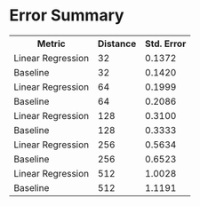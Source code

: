 Error Summary
==
<table>
<tr>
    <th>Metric</th>
    <th>Distance</th>
    <th>Std. Error</th>
</tr>

<tr>
    <td>Linear Regression</td>
    <td>32</td>
    <td>0.1372</td>
</tr>
<tr>
    <td>Baseline</td>
    <td>32</td>
    <td>0.1420</td>
</tr>

<tr>
    <td>Linear Regression</td>
    <td>64</td>
    <td>0.1999</td>
</tr>
<tr>
    <td>Baseline</td>
    <td>64</td>
    <td>0.2086</td>
</tr>

<tr>
    <td>Linear Regression</td>
    <td>128</td>
    <td>0.3100</td>
</tr>
<tr>
    <td>Baseline</td>
    <td>128</td>
    <td>0.3333</td>
</tr>

<tr>
    <td>Linear Regression</td>
    <td>256</td>
    <td>0.5634</td>
</tr>
<tr>
    <td>Baseline</td>
    <td>256</td>
    <td>0.6523</td>
</tr>

<tr>
    <td>Linear Regression</td>
    <td>512</td>
    <td>1.0028</td>
</tr>
<tr>
    <td>Baseline</td>
    <td>512</td>
    <td>1.1191</td>
</tr>
</table>